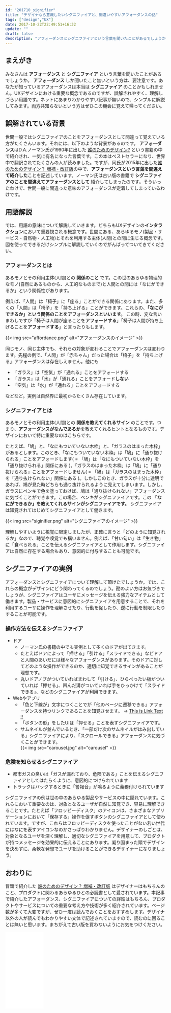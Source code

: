 ```yaml
---
id: "201710_signifier"
title: "デザイナなら意識したいシグニファイアと、間違いやすいアフォーダンスの話"
tags: ["design","UX"]
date: 2017-10-22T22:49:51+16:32
update: ""
draft: false
description: "アフォーダンスとシグニファイアという言葉を聞いたことがあるでしょうか。アフォーダンスしか聞いたこと無いという方、要注意です。"
---
```



## まえがき
みなさんは **アフォーダンス** と **シグニファイア** という言葉を聞いたことがあるでしょうか。 <b>アフォーダンス</b> しか聞いたこと無いという方は、要注意です。あなたが知っているアフォーダンスは本当は <b>シグニファイア</b> のことかもしれません。UXデザインにおける重要な概念であるのですが、誤解されやすく、理解しづらい用語です。ネットにあまりわかりやすい記事が無いので、シンプルに解説してみます。両方共知らないという方はぜひこの機会に覚えて帰ってください。


## 誤解されている背景
世間一般ではシグニファイアのことをアフォーダンスとして間違って覚えている方がたくさんいます。それには、以下のような背景があるのです。
<b>アフォーダンス</b>はD.A.ノーマン氏が1990年に出した [誰のためのデザイン?](https://www.amazon.co.jp/dp/478850362X/ref=cm_sw_r_tw_dp_x_.Vl5zbYK2K00R) という書籍の中で紹介され、一気に有名になった言葉です。この本はベストセラーになり、世界中で翻訳されてたくさんの人が読みました。ですが、同氏が2015年に出した[誰のためのデザイン？ 増補・改訂版](http://amzn.to/2yAmeln)の中で、<b>アフォーダンスという言葉を間違えて紹介した</b>ことを記述しています。ノーマン氏は古い版の書籍で **シグニファイアのことを間違えてアフォーダンスとして** 紹介してしまったのです。そういったわけで、世間一般に間違った意味のアフォーダンスが定着してしまっているわけです。


## 用語解説
では、用語の意味について解説していきます。どちらもUXデザインの<b>インタラクション</b>において重要視される概念です。世間にある、あらゆるモノ(製品・サービス・自然物・人工物)とそれを利用する主体(人間)との間に生じる概念です。図を使ってできるだけシンプルに解説していくのでがんばってついてきてください。

### アフォーダンスとは
あるモノとその利用主体(人間)との **関係のこと** です。この世のあらゆる物理的なモノ(自然にあるものから、人工的なものまで)と人間との間には「なにができるか」という関係性があります。

例えば、「人間」は「椅子」に「座る」ことができる関係にあります。また、多くの「人間」は「椅子」を「持ち上げる」ことができます。これらの、**「なにができるか」という関係のことをアフォーダンスといいます。** この時、変な言いまわしですが「椅子は人間が座ることを<b>アフォードする</b>」「椅子は人間が持ち上げることを<b>アフォードする</b>」と言ったりもします。

{{< img src="affordance.png" alt="アフォーダンスのイメージ" >}}

同じモノ、同じ主体でも、それらの対象が変わることでアフォーダンスは変わります。先程の例で、「人間」が「赤ちゃん」だった場合は「椅子」を「持ち上げる」アフォーダンスは存在しえません。他にも

- 「ガラス」は「空気」が「通れる」ことをアフォードする
- 「ガラス」は「水」が「通れる」ことをアフォード<b>しない</b>
- 「空気」は「水」が「通れる」ことをアフォードする

などなど。実例は自然界に最初からたくさん存在しています。

### シグニファイアとは
あるモノとその利用主体(人間)との **関係を教えてくれるサイン** のことです。つまり、<b>アフォーダンスがなんであるか</b>を教えてくれるヒントとなるものです。デザインにおいて特に重要なのはこちらです。

たとえば、「鳩」と、「なにもついていない木枠」と、「ガラスのはまった木枠」があるとします。このとき、「なにもついていない木枠」は「鳩」に「通り抜けられる」ことをアフォードします( = 「鳩」は「なにもついていない木枠」を「通り抜けられる」関係にある )。「ガラスのはまった木枠」は「鳩」に「通り抜けられる」ことをアフォードしません( = 「鳩」は「ガラスのはまった木枠」を「通り抜けられない」関係にある )。しかしこのとき、ガラスが十分に透明であれば、鳩が見た時どちらも通り抜けられるように見えてしまいます。しかし、ガラスにペンキで色を塗っておけば、鳩は「通り抜けられない」アフォーダンスに気づくことができます。この場合、ペンキがシグニファイアです。この **「なにができるか」を教えてくれるサインがシグニファイアです。** シグニファイアは知覚されてはじめてシグニファイアとして働きます。

{{< img src="siginifier.png" alt="シグニファイアのイメージ" >}}

理解しやすいように視覚に限定しましたが、正確に言うと「どのように知覚されるか」なので、聴覚や嗅覚でも構いません。例えば、「甘い匂い」は「生き物」に「食べられる」ことを伝えるシグニファイアとして作用します。シグニファイアは自然に存在する場合もあり、意図的に付与することも可能です。


## シグニファイアの実例
アフォーダンスとシグニファイアについて理解して頂けたでしょうか。では、これらの概念がデザインにどう関わってくるのでしょう。勘のよい方はお気づきでしょうが、シグニファイアはユーザにメッセージを伝える強力なアイテムとして働きます。製品・サービスに意図的にシグニファイアを用意することで、それを利用するユーザに操作を理解させたり、行動を促したり、逆に行動を制限したりすることが可能です。

### 操作方法を伝えるシグニファイア
- ドア
    - ノーマン氏の書籍の中でも実例として多くのドアが出てきます。
    - たとえばドアによって「押せる」「引ける」「スライドできる」などドアと人間のあいだには様々なアフォーダンスがあります。そのドアに対してどのような操作ができるのか、適切に知覚できるサインがあることが理想です。
    - 丸いドアノブがついていればまわして「引ける」、ひらべったい板がついていれば「押せる」、凹んだ溝がついていれば手をひっかけて「スライドできる」、などのシグニファイアが利用できます。
- Webやアプリ
    - 「色と下線が」文字につくことでが「他のページに遷移できる」アフォーダンスを持つリンクであることを知覚させます。 → [This is Link Text !!](https://twitter.com/psephopaiktes)
    - 「ボタンの形」をしたUIは「押せる」ことを表すシグニファイアです。
    - サムネイルが並んでいるとき、「一部だけ次のサムネイルがはみ出している」シグニファイアにより、「スクロールできる」アフォーダンスに気づくことができます。  
    {{< img src="carousel.jpg" alt="carousel" >}}

### 危険を知らせるシグニファイア
- 都市ガスの臭いは「ガスが漏れており、危険である」ことを伝えるシグニファイアとしてはたらくように、意図的につけられています
- トラックはバックするときに「警報音」が鳴るように義務付けられています

シグニファイアの例は世の中のあらゆる製品やサービスの中に隠れています。これらにおいて重要なのは、対象となるユーザが自然に知覚でき、容易に理解できることです。たとえば「フロッピーディスク」のアイコンは、さまざまなアプリケーションにおいて「保存する」操作を促すボタンのシグニファイアとして使われています。ですが、これらはフロッピーディスクを使ったことがない若い世代にはなにを表すアイコンなのかさっぱりわかりません。デザイナーのしごとは、対象となるユーザを深く理解し、適切なシグニファイアを用意して、プロダクトが持つメッセージを効果的に伝えることにあります。凝り固まった頭でデザインを決めずに、柔軟な発想でユーザを助けることができるデザイナーになりましょう。



## おわりに
冒頭で紹介した [誰のためのデザイン？ 増補・改訂版](http://amzn.to/2yAmeln) はデザイナーはもちろんのこと、プロダクトに関わるあらゆるひとの必読書として愛されています。本記事で紹介したアフォーダンス、シグニファイアについての詳細はもちろん、プロダクトやサービスについての重要な考え方や技術が多く紹介されています。ページ数が多くて大変ですが、ぜひ一度は読んでおくことをおすすめします。デザイナ以外の人が読んでもわかりやすい文体で記述されていますので、読むのに困ることは無いと思います。まちがえて古い版を買わないようにお気をつけください。

<iframe style="width:120px;height:240px;" marginwidth="0" marginheight="0" scrolling="no" frameborder="0" src="//rcm-fe.amazon-adsystem.com/e/cm?lt1=_blank&bc1=000000&IS2=1&bg1=FFFFFF&fc1=000000&lc1=0000FF&t=psephopaiktes-22&o=9&p=8&l=as4&m=amazon&f=ifr&ref=as_ss_li_til&asins=4788514346&linkId=a2ea9d4a5edf2db9de71a7bea0a056dd"></iframe>
